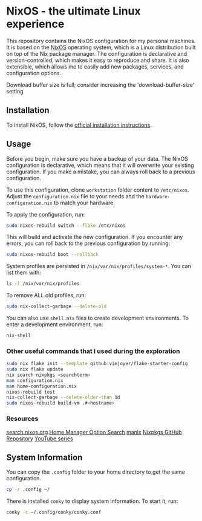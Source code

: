 # NixOS - the ultimate Linux experience

This repository contains the NixOS configuration for my personal machines. It is
based on the [NixOS](https://nixos.org) operating system, which is a Linux distribution
built on top of the Nix package manager. The configuration is declarative and
version-controlled, which makes it easy to reproduce and share. It is also
extensible, which allows me to easily add new packages, services, and
configuration options.

Download buffer size is full; consider increasing the 'download-buffer-size' setting

## Installation

To install NixOS, follow the [official installation instructions](https://nixos.org/manual/nixos/stable/index.html#sec-installation).

## Usage

Before you begin, make sure you have a backup of your data. The NixOS configuration
is declarative, which means that it will overwrite your existing configuration.
If you make a mistake, you can always roll back to a previous configuration.

To use this configuration, clone `workstation` folder content to `/etc/nixos`.
Adjust the `configuration.nix` file to your needs and the `hardware-configuration.nix` to match your hardware.

To apply the configuration, run:

```sh
sudo nixos-rebuild switch --flake /etc/nixos
```

This will build and activate the new configuration. If you encounter any errors,
you can roll back to the previous configuration by running:

```sh
sudo nixos-rebuild boot --rollback
```

System profiles are persisted in `/nix/var/nix/profiles/system-*`. You can list
them with:

```sh
ls -l /nix/var/nix/profiles
```

To remove ALL old profiles, run:

```sh
sudo nix-collect-garbage --delete-old
```

You can also use `shell.nix` files to create development environments. To enter
a development environment, run:

```sh
nix-shell
```

### Other useful commands that I used during the exploration

```sh
sudo nix flake init --template github:vimjoyer/flake-starter-config
sudo nix flake update
nix search nixpkgs <searchterm>
man configuration.nix
man home-configuration.nix
nixos-rebuild test
nix-collect-garbage --delete-older-than 1d
sudo nixos-rebuild build-vm .#<hostname>
```

### Resources

[search.nixos.org](https://search.nixos.org/)
[Home Manager Option Search](https://mipmip.github.io/home-manager-option-search/)
[manix](https://github.com/lecoqjacob/manix)
[Nixpkgs GitHub Repository](https://github.com/nixos/nixpkgs)
[YouTube series](https://www.youtube.com/watch?v=a67Sv4Mbxmc&list=PLko9chwSoP-15ZtZxu64k_CuTzXrFpxPE)

## System Information

You can copy the `.config` folder to your home directory to get the same configuration.

```sh
cp -r .config ~/
```

There is installed `conky` to display system information. To start it, run:

```sh
conky -c ~/.config/conky/conky.conf
```
